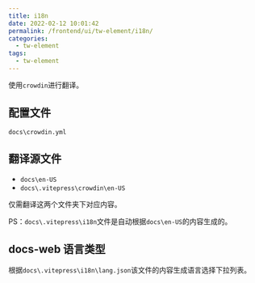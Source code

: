 ```yaml
---
title: i18n
date: 2022-02-12 10:01:42
permalink: /frontend/ui/tw-element/i18n/
categories: 
  - tw-element
tags: 
  - tw-element
---
```

使用`crowdin`进行翻译。
## 配置文件
`docs\crowdin.yml`
## 翻译源文件
* `docs\en-US`
* `docs\.vitepress\crowdin\en-US`

仅需翻译这两个文件夹下对应内容。

PS：`docs\.vitepress\i18n`文件是自动根据`docs\en-US`的内容生成的。

## docs-web 语言类型
根据`docs\.vitepress\i18n\lang.json`该文件的内容生成语言选择下拉列表。